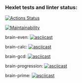 ### Hexlet tests and linter status:
[![Actions Status](https://github.com/aranger95/python-project-49/actions/workflows/hexlet-check.yml/badge.svg)](https://github.com/aranger95/python-project-49/actions)

[![Maintainability](https://api.codeclimate.com/v1/badges/b3cbad7cefe23fb632f3/maintainability)](https://codeclimate.com/github/aranger95/python-project-49/maintainability)

brain-even:
[![asciicast](https://asciinema.org/a/dPiNTPZyZNBXiasm9bttZrMrQ.svg)](https://asciinema.org/a/dPiNTPZyZNBXiasm9bttZrMrQ)

brain-calc:
[![asciicast](https://asciinema.org/a/BNd3aToszafRBHWQ8zUrbv9YF.svg)](https://asciinema.org/a/BNd3aToszafRBHWQ8zUrbv9YF)

brain-gcd:
[![asciicast](https://asciinema.org/a/9VCPntKdHYGTeGJbEHefTL9hT.svg)](https://asciinema.org/a/9VCPntKdHYGTeGJbEHefTL9hT)

brain-progression:
[![asciicast](https://asciinema.org/a/WZmCYfcb39FL703wrtDg1xI8i.svg)](https://asciinema.org/a/WZmCYfcb39FL703wrtDg1xI8i)

brain-prime:
[![asciicast](https://asciinema.org/a/qMfOrGiXEolRDPDlC3N2ybuam.svg)](https://asciinema.org/a/qMfOrGiXEolRDPDlC3N2ybuam)
